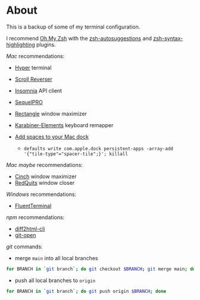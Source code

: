 # About

This is a backup of some of my terminal configuration.

I recommend [Oh My Zsh](https://ohmyz.sh/) with the [zsh-autosuggestions](https://github.com/zsh-users/zsh-autosuggestions) and [zsh-syntax-highlighting](https://github.com/zsh-users/zsh-syntax-highlighting) plugins.

*Mac* recommendations:
- [Hyper](https://hyper.is/) terminal

- [Scroll Reverser](https://pilotmoon.com/scrollreverser/)


- [Insomnia](https://insomnia.rest/) API client
- [SequelPRO](http://www.sequelpro.com/)
- [Rectangle](https://rectangleapp.com/) window maximizer
- [Karabiner-Elements](https://karabiner-elements.pqrs.org/) keyboard remapper
- [Add spaces to your Mac dock](https://www.imore.com/add-space-your-mac-dock)
    - `defaults write com.apple.dock persistent-apps -array-add '{"tile-type"="spacer-tile";}'; killall`

*Mac* _maybe_ recommendations:
- [Cinch](http://www.irradiatedsoftware.com/cinch/) window maximizer
- [RedQuits](http://www.carsten-mielke.com/redquits.html) window closer

*Windows* recommendations:
- [FluentTerminal](https://github.com/felixse/FluentTerminal)

*npm* recommendations:
- [diff2html-cli](https://github.com/rtfpessoa/diff2html-cli)
- [git-open](https://github.com/paulirish/git-open)

*git* commands:
- merge `main` into all local branches
```sh
for BRANCH in `git branch`; do git checkout $BRANCH; git merge main; done
``` 
- push all local branches to `origin`
```sh
for BRANCH in `git branch`; do git push origin $BRANCH; done
```
